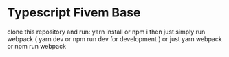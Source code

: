 # Typescript Fivem Base

clone this repository and run: yarn install or npm i 
then just simply run webpack ( yarn dev or npm run dev for development ) or just yarn webpack or npm run webpack 
